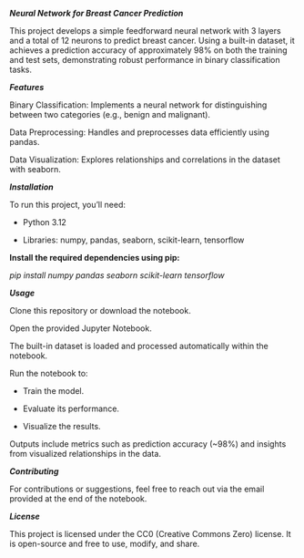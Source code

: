 ***Neural Network for Breast Cancer Prediction***

This project develops a simple feedforward neural network with 3 layers and a total of 12 neurons to predict breast cancer. Using a built-in dataset, it achieves a prediction accuracy of approximately 98% on both the training and test sets, demonstrating robust performance in binary classification tasks.

***Features***

Binary Classification: Implements a neural network for distinguishing between two categories (e.g., benign and malignant).

Data Preprocessing: Handles and preprocesses data efficiently using pandas.

Data Visualization: Explores relationships and correlations in the dataset with seaborn.

***Installation***

To run this project, you’ll need:

- Python 3.12

- Libraries: numpy, pandas, seaborn, scikit-learn, tensorflow

**Install the required dependencies using pip:**

*pip install numpy pandas seaborn scikit-learn tensorflow*

***Usage***

Clone this repository or download the notebook.

Open the provided Jupyter Notebook.

The built-in dataset is loaded and processed automatically within the notebook.

Run the notebook to:

- Train the model.

- Evaluate its performance.

- Visualize the results.

Outputs include metrics such as prediction accuracy (~98%) and insights from visualized relationships in the data.

***Contributing***

For contributions or suggestions, feel free to reach out via the email provided at the end of the notebook.

***License***

This project is licensed under the CC0 (Creative Commons Zero) license. It is open-source and free to use, modify, and share.
